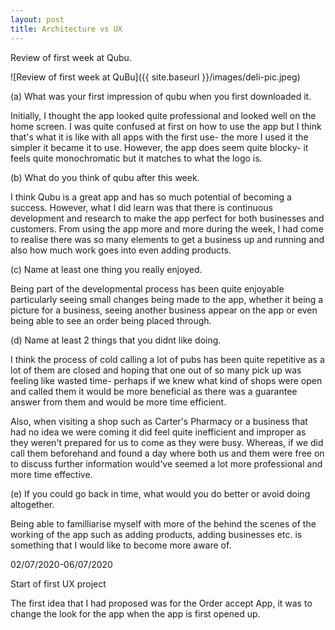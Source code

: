```yaml
---
layout: post
title: Architecture vs UX
---
```


Review of first week at Qubu.


![Review of first week at QuBu]({{ site.baseurl }}/images/deli-pic.jpeg)

(a) What was your first impression of qubu when you first downloaded it.

Initially, I  thought the app looked quite professional and looked well on the home screen. I was quite confused at first on how to use the app but I think that's what it is like with all apps with the first use- the more I used it the simpler it became it to use. However, the app does seem quite blocky- it feels quite monochromatic but it matches to what the logo is. 

(b) What do you think of qubu after this week.

I think Qubu is a great app and has so much potential of becoming a success. However, what I did learn was that there is continuous development and research to make the app perfect for both businesses and customers. From using the app more and more during the week, I had come to realise there was so many elements to get a business up and running and also how much work goes into even adding products.

(c) Name at least one thing you really enjoyed.

Being part of the developmental process has been quite enjoyable particularly seeing small changes being made to the app, whether it being a picture for a business, seeing another business appear on the app or even being able to see an order being placed through.

(d) Name at least 2 things that you didnt like doing.

I think the process of cold calling a lot of pubs has been quite repetitive as a lot of them are closed and hoping that one out of so many pick up was feeling like wasted time- perhaps if we knew what kind of shops were open and called them it would be more beneficial as there was a guarantee answer from them and would be more time efficient.

 Also, when visiting a shop such as Carter's Pharmacy or a business that had no idea we were coming it did feel quite inefficient and improper as they weren't prepared for us to come as they were busy. Whereas, if we did call them beforehand and found a day where both us and them were free on to discuss further information would've seemed a lot more professional and more time effective.

(e) If you could go back in time, what would you do better or avoid doing altogether.

Being able to familliarise myself with more of the behind the scenes of the working of the app such as adding products, adding businesses etc. is something that I would like to become more aware of.



02/07/2020-06/07/2020

Start of first UX project

The first idea that I had proposed was for the Order accept App, it was to change the look for the app when the app is first opened up. 


